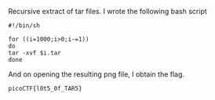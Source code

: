 Recursive extract of tar files. I wrote the following bash script

```
#!/bin/sh

for ((i=1000;i>0;i-=1))
do
tar -xvf $i.tar
done
```

And on opening the resulting png file, I obtain the flag.
```
picoCTF{l0t5_0f_TAR5}
```